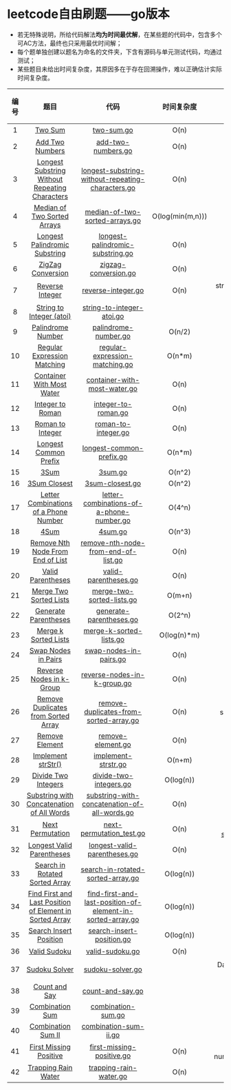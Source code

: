 # leetcode自由刷题——go版本

* 若无特殊说明，所给代码解法**均为时间最优解**，在某些题的代码中，包含多个可AC方法，最终也只采用最优时间解；
* 每个题单独创建以题名为命名的文件夹，下含有源码与单元测试代码，均通过测试；
* 某些题目未给出时间复杂度，其原因多在于存在回溯操作，难以正确估计实际时间复杂度。

| 编号 | 题目 | 代码 | 时间复杂度 | 简述 |  空间复杂度 |
|:---:|:-----:|:---:|:---:|:---:|:---:|
| 1 | [Two Sum](https://leetcode.com/problems/two-sum/) | [two-sum.go](two-sum/two-sum.go) | O(n) | 哈希Map |  |
| 2 | [Add Two Numbers](https://leetcode.com/problems/add-two-numbers/) | [add-two-numbers.go](add-two-numbers/add-two-numbers.go) | O(n) | 单向链表 | |
| 3 | [Longest Substring Without Repeating Characters](https://leetcode.com/problems/longest-substring-without-repeating-characters/) | [longest-substring-without-repeating-characters.go](longest-substring-without-repeating-characters/longest-substring-without-repeating-characters.go) | O(n) | DP优化 | |
| 4 | [Median of Two Sorted Arrays](https://leetcode.com/problems/median-of-two-sorted-arrays/) | [median-of-two-sorted-arrays.go](median-of-two-sorted-arrays/median-of-two-sorted-arrays.go) | O(log(min(m,n))) | 参考[Grandyang博客](https://www.cnblogs.com/grandyang/p/4465932.html) |  |
| 5 | [Longest Palindromic Substring](https://leetcode.com/problems/longest-palindromic-substring/) | [longest-palindromic-substring.go](longest-palindromic-substring/longest-palindromic-substring.go) | O(n) | manacher算法 |  |
| 6 | [ZigZag Conversion](https://leetcode.com/problems/zigzag-conversion/) | [zigzag-conversion.go](zigzag-conversion/zigzag-conversion.go) | O(n) | 规律总结 |  |
| 7 | [Reverse Integer](https://leetcode.com/problems/reverse-integer/) | [reverse-integer.go](reverse-integer/reverse-integer.go) | O(n) | strconv.Itoa()+strconv.Atoi()实现 |  |
| 8 | [String to Integer (atoi)](https://leetcode.com/problems/string-to-integer-atoi/) | [string-to-integer-atoi.go](string-to-integer-atoi/string-to-integer-atoi.go) |  | 正则匹配 |  |
| 9 | [Palindrome Number](https://leetcode.com/problems/palindrome-number/) | [palindrome-number.go](palindrome-number/palindrome-number.go) | O(n/2) | strconv.Itoa()实现 |  |
| 10 | [Regular Expression Matching](https://leetcode.com/problems/regular-expression-matching/) | [regular-expression-matching.go](regular-expression-matching/regular-expression-matching.go) | O(n*m) | DP |  |
| 11 | [Container With Most Water](https://leetcode.com/problems/container-with-most-water/) | [container-with-most-water.go](container-with-most-water/container-with-most-water.go) | O(n) | two-pointer算法 |  |
| 12 | [Integer to Roman](https://leetcode.com/problems/integer-to-roman/) | [integer-to-roman.go](integer-to-roman/integer-to-roman.go) | O(n) | 打表 |  |
| 13 | [Roman to Integer](https://leetcode.com/problems/roman-to-integer/) | [roman-to-integer.go](roman-to-integer/roman-to-integer.go) | O(n) | switch-case |  |
| 14 | [Longest Common Prefix](https://leetcode.com/problems/longest-common-prefix/) | [longest-common-prefix.go](longest-common-prefix/longest-common-prefix.go) | O(n*m) | if模拟 |  |
| 15 | [3Sum](https://leetcode.com/problems/3sum/) | [3sum.go](3sum/3sum.go) | O(n^2) | two-pointer |  |
| 16 | [3Sum Closest](https://leetcode.com/problems/3sum-closest/) | [3sum-closest.go](3sum-closest/3sum-closest.go) | O(n^2) | two-pointer |  |
| 17 | [Letter Combinations of a Phone Number](https://leetcode.com/problems/letter-combinations-of-a-phone-number/) | [letter-combinations-of-a-phone-number.go](letter-combinations-of-a-phone-number/letter-combinations-of-a-phone-number.go) | O(4^n) |  |  |
| 18 | [4Sum](https://leetcode.com/problems/4sum/) | [4sum.go](4sum/4sum.go) | O(n^3) | two-pointer |  |
| 19 | [Remove Nth Node From End of List](https://leetcode.com/problems/remove-nth-node-from-end-of-list/) | [remove-nth-node-from-end-of-list.go](remove-nth-node-from-end-of-list/remove-nth-node-from-end-of-list.go) | O(n) | 循环数组(one pass) |  |
| 20 | [Valid Parentheses](https://leetcode.com/problems/valid-parentheses/) | [valid-parentheses.go](valid-parentheses/valid-parentheses.go) | O(n) | 栈 |  |
| 21 | [Merge Two Sorted Lists](https://leetcode.com/problems/merge-two-sorted-lists/) | [merge-two-sorted-lists.go](merge-two-sorted-lists/merge-two-sorted-lists.go) | O(m+n) | 递归 |  |
| 22 | [Generate Parentheses](https://leetcode.com/problems/generate-parentheses/) | [generate-parentheses.go](generate-parentheses/generate-parentheses.go) | O(2^n) | 递归 |  |
| 23 | [Merge k Sorted Lists](https://leetcode.com/problems/merge-k-sorted-lists/) | [merge-k-sorted-lists.go](merge-k-sorted-lists/merge-k-sorted-lists.go) | O(log(n)*m) | 分治 |  |
| 24 | [Swap Nodes in Pairs](https://leetcode.com/problems/swap-nodes-in-pairs/) | [swap-nodes-in-pairs.go](swap-nodes-in-pairs/swap-nodes-in-pairs.go) | O(n) | 单链表交换节点 |  |
| 25 | [Reverse Nodes in k-Group](https://leetcode.com/problems/reverse-nodes-in-k-group/) | [reverse-nodes-in-k-group.go](reverse-nodes-in-k-group/reverse-nodes-in-k-group.go) | O(n) | 记录前驱+后驱节点 | O(1) |
| 26 | [Remove Duplicates from Sorted Array](https://leetcode.com/problems/remove-duplicates-from-sorted-array/) | [remove-duplicates-from-sorted-array.go](remove-duplicates-from-sorted-array/remove-duplicates-from-sorted-array.go) | O(n) | slice传参：带地址的结构体值 | O(1) |
| 27 | [Remove Element](https://leetcode.com/problems/remove-element/) | [remove-element.go](remove-element/remove-element.go) | O(n) |  | O(1) |
| 28 | [Implement strStr()](https://leetcode.com/problems/implement-strstr/) | [implement-strstr.go](implement-strstr/implement-strstr.go) | O(n+m) | KMP算法 |  |
| 29 | [Divide Two Integers](https://leetcode.com/problems/divide-two-integers/) | [divide-two-integers.go](divide-two-integers/divide-two-integers.go) | O(log(n)) | 位操作实现除法 |  |
| 30 | [Substring with Concatenation of All Words](https://leetcode.com/problems/substring-with-concatenation-of-all-words/) | [substring-with-concatenation-of-all-words.go](substring-with-concatenation-of-all-words/substring-with-concatenation-of-all-words.go) | O(n) | 滑动窗口+HashMap |  |
| 31 | [Next Permutation](https://leetcode.com/problems/next-permutation/) | [next-permutation_test.go](next-permutation/next-permutation_test.go) | O(n) | 参考C++ [std::next_next_permutation](https://en.cppreference.com/w/cpp/algorithm/next_permutation) | O(1) |
| 32 | [Longest Valid Parentheses](https://leetcode.com/problems/longest-valid-parentheses/) | [longest-valid-parentheses.go](longest-valid-parentheses/longest-valid-parentheses.go) | O(n) | 栈 |  |
| 33 | [Search in Rotated Sorted Array](https://leetcode.com/problems/search-in-rotated-sorted-array/) | [search-in-rotated-sorted-array.go](search-in-rotated-sorted-array/search-in-rotated-sorted-array.go) | O(log(n)) | 二分查找 |  |
| 34 | [Find First and Last Position of Element in Sorted Array](https://leetcode.com/problems/find-first-and-last-position-of-element-in-sorted-array/) | [find-first-and-last-position-of-element-in-sorted-array.go](find-first-and-last-position-of-element-in-sorted-array/find-first-and-last-position-of-element-in-sorted-array.go) | O(log(n)) | 二分查找 |  |
| 35 | [Search Insert Position](https://leetcode.com/problems/search-insert-position/) | [search-insert-position.go](search-insert-position/search-insert-position.go) | O(log(n)) | 二分查找 |  |
| 36 | [Valid Sudoku](https://leetcode.com/problems/valid-sudoku/) | [valid-sudoku.go](valid-sudoku/valid-sudoku.go) | O(n) | 位操作判重 |  |
| 37 | [Sudoku Solver](https://leetcode.com/problems/sudoku-solver/) | [sudoku-solver.go](sudoku-solver/sudoku-solver.go) |  | DanceLink X算法，来自本人项目[sudoku-solver](https://github.com/smilelc3/sudoku-solver) |  |
| 38 | [Count and Say](https://leetcode.com/problems/count-and-say/) | [count-and-say.go](count-and-say/count-and-say.go) |  | 递归 + strings.Builder加速 |  |
| 39 | [Combination Sum](https://leetcode.com/problems/combination-sum/) | [combination-sum.go](combination-sum/combination-sum.go) |  | DFS |  |
| 40 | [Combination Sum II](https://leetcode.com/problems/combination-sum-ii/) | [combination-sum-ii.go](combination-sum-ii/combination-sum-ii.go) |  | DFS+剪枝 |  |
| 41 | [First Missing Positive](https://leetcode.com/problems/first-missing-positive/) | [first-missing-positive.go](first-missing-positive/first-missing-positive.go) | O(n) | 判 nums[idx]=nums[nums[idx]-1] | O(1) |
| 42 | [Trapping Rain Water](https://leetcode.com/problems/trapping-rain-water/) | [trapping-rain-water.go](trapping-rain-water/trapping-rain-water.go) | O(n) | 不下降子数组 |  |
